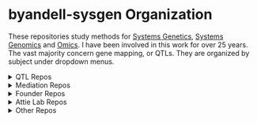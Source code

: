 # byandell-sysgen Organization

These repositories study methods for
[Systems Genetics](https://www.nature.com/articles/nrg3575),
[Systems Genomics](https://www.nature.com/articles/s41598-020-75400-2)
and 
[Omics](https://www.ncbi.nlm.nih.gov/books/NBK202165/).
I have been involved in this work for over 25 years.
The vast majority concern gene mapping, or QTLs.
They are organized by subject under dropdown menus.

<details>
<summary>QTL Repos</summary>
<br>

QTL stands for
[quantitative trait loci](https://www.nature.com/scitable/topicpage/quantitative-trait-locus-qtl-analysis-53904/),
which is also known as gene mapping.
Recent work builds on Karl Broman's
[R/qtl2](https://kbroman.org/qtl2/)
package,
offering [ggplot2](https://ggplot2.tidyverse.org/) functionality as well as deeper dives into 
[SNP](https://www.genome.gov/genetics-glossary/Single-Nucleotide-Polymorphisms)
patterns.
The `qtl2shiny` package provides a friendly interface to investigate local QTL behavior.
It draws on mediation repos found in another dropdown menu.
Earlier work builds on Broman's
[R/qtl](https://rqtl.org/)
package, and includes some useful features (notably hotspot analysis) not yet fully migrated to `R/qtl2`.
  
| repo | title | type |
| ---- | ----- | ----- |
| [`qtl2`](https://github.com/byandell-sysgen/qtl2) |QTL analysis software for high-dimensional data and complex cross designs | [Broman R/qtl2](https://kbroman.org/qtl2/) |
| [`qtl2ggplot`](https://github.com/byandell-sysgen/qtl2ggplot) | Extension of R/qtl2plot to ggplot2 | R graphics |
| [`qtl2pattern`](https://github.com/byandell-sysgen/qtl2pattern) | Pattern support for R/qtl2 | R analysis |
| [`qtl2shiny`](https://github.com/byandell-sysgen/qtl2shiny) | Shiny app for R/qtl2 | R shiny |
| [`qtl2hot`](https://github.com/byandell-sysgen/qtl2hot) | Hot Spot Analysis with Qtl2 | R analysis in devel |
|||
| [`qtl`](https://github.com/byandell-sysgen/qtl) | Branch of Karl Broman's R/qtl | [Broman R/qtl](https://rqtl.org/) |
| [`qtlbim`](https://github.com/byandell-sysgen/qtlbim) | QTL Bayesian Interval Mapping | R analysis |
| [`qtlnet`](https://github.com/byandell-sysgen/qtlnet) | Infer QTL genetic architecture and causal network for set of correlated traits | R analysis |
| [`qtlhot`](https://github.com/byandell-sysgen/qtlhot) | QTL hotspot inference | R analysis |
| [`qtlbcsft`](https://github.com/byandell-sysgen/qtlbcsft) | Tools for testing QTL BCsFt calculations | R analysis |
| [`qtlyeast`](https://github.com/byandell-sysgen/qtlyeast) | QTL Analysis of Brem Kruglyak Yeast Data | R data |
  
</details>
<details>
<summary>Mediation Repos</summary>
<br>

Mediation repos build on the excellent work of
[Elias Chaibub Neto](https://www.linkedin.com/in/elias-chaibub-neto-a469913b/)
on causal model selection tests.
This is incorporated into the `qtl2shiny` app cited in the QTL dropdown menu.
  
| repo | title | type |
| ---- | ----- | ----- |
| [`intermediate`](https://github.com/byandell-sysgen/intermediate) | small R utility for mediation analysis | [Churchill Lab](https://github.com/churchill-lab/intermediate) |
| [`qtl2mediate`](https://github.com/byandell-sysgen/qtl2mediate) | Mediation using package qtl2 | R analysis |
| [`Tmem68`](https://github.com/byandell-sysgen/Tmem68) | Tmem68 mRNA Data example from Chick et al. 2016 | [Churchill Lab](https://github.com/churchill-lab/intermediate) |
| [`qtlcmst`](https://github.com/byandell-sysgen/qtlcmst) | QTL Causal Model Selection Tests | R analysis |
| [`CausalMST`](https://github.com/byandell-sysgen/CausalMST) | Causal Model Selection Hypothesis Tests | see `intermediate` and `qtl2mediate` |
| [`qdg`](https://github.com/byandell-sysgen/qdg) | QTL Directed Graphs | R analysis defunct? |
  
</details>
<details>
<summary>Founder Repos</summary>
<br>

These repos study the
[Collaborative Cross (CC)](https://www.nature.com/articles/ng1104-1133)
mouse founder lines.
See `foundr` for information about deployed shiny apps.
  
| repo | title | type |
| ---- | ----- | ----- |
| [`foundr`](https://github.com/byandell-sysgen/foundr) | Multiparent Founder Study Tools | R analysis |
| [`foundrShiny`](https://github.com/byandell-sysgen/foundrShiny) | Shiny app tools for foundr package | R shiny |
| [`foundrHarmony`](https://github.com/byandell-sysgen/foundrHarmony) | Harmonize data for foundr analysis and visualization | R tidy data |
| [`metabr`](https://github.com/byandell-sysgen/metabr) | Metabolite Data Processing | R analysis |
| [`modulr`](https://github.com/byandell-sysgen/modulr) | Trait Module Creation and Analysis | R analysis |
  
</details>
<details>
<summary>Attie Lab Repos</summary>
<br>

These repos are specific to collaboration with the
[Alan Attie Lab](https://attielab.biochem.wisc.edu/)
at UW-Madison Biochemistry.
This is part of a long-term collaboration (>25 years) that has inspired much of my work.
  
| repo | title | type |
| ---- | ----- | ----- |
| [`FounderDietStudy`](https://github.com/byandell-sysgen/FounderDietStudy) | Founder Diet Study Application | [Attie Lab](https://github.com/AttieLab-Systems-Genetics) |
| [`FounderCalciumStudy`](https://github.com/byandell-sysgen/FounderCalciumStudy) | Founder Calcium Study Application | [Attie Lab](https://github.com/AttieLab-Systems-Genetics) |
| [`DO_Diet`](https://github.com/byandell-sysgen/DO_Diet) | DO Diet Study Application | [Attie Lab](https://github.com/AttieLab-Systems-Genetics) |
| [`AttieDOv2`](https://github.com/byandell-sysgen/AttieDOv2) | Attie DO 500 Study Application | R tidy data |
  
</details>
<details>
<summary>Other Repos</summary>
<br>

These other repos include a workshop in Thailand in 2017 and various projects that have not moved forward.
  
| repo | title | type |
| ---- | ----- | ----- |
| [`PlantSysGen`](https://github.com/byandell-sysgen/PlantSysGen) | Thailand Plant Systems Genetics Workshop 2017 | R analysis |
| [`thailand`](https://github.com/byandell-sysgen/thailand) | Thailand Plant Systems Genetics Workshop 2017 | HTML presentation |
|||
| [`qtl2rmd`](https://github.com/byandell-sysgen/qtl2rmd) | Rmarkdown for qtl2 analyses | R analysis defunct? |
| [`qtl2feather`](https://github.com/byandell-sysgen/qtl2feather) | R/qtl2 package using feather to store genotype probabilities | R analysis defunct? |
| [`CCSanger`](https://github.com/byandell-sysgen/CCSanger) | Pull Sanger features for CC founder strains | R analysis defunct? |
| [`qtl2biome`](https://github.com/byandell-sysgen/qtl2biome) | R/qtl2 package for microbiome data analysis | R early stages |
| [`Rbiodalliance`](https://github.com/byandell-sysgen/Rbiodalliance) | R wrapper for biodalliance.org | R analysis defunct? |
| `qtlview`](https://github.com/byandell-sysgen/qtlview) | Utilities to view QTL results on the Web | R graphics defunct? |
